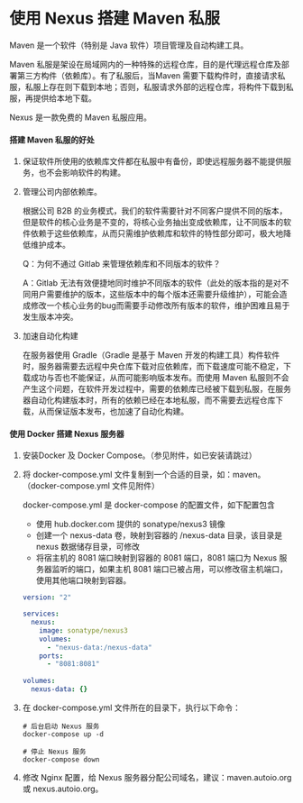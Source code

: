 # 使用 Nexus 搭建 Maven 私服

Maven 是一个软件（特别是 Java 软件）项目管理及自动构建工具。

Maven 私服是架设在局域网内的一种特殊的远程仓库，目的是代理远程仓库及部署第三方构件（依赖库）。有了私服后，当Maven 需要下载构件时，直接请求私服，私服上存在则下载到本地；否则，私服请求外部的远程仓库，将构件下载到私服，再提供给本地下载。

Nexus 是一款免费的 Maven 私服应用。

#### 搭建 Maven 私服的好处

1. 保证软件所使用的依赖库文件都在私服中有备份，即使远程服务器不能提供服务，也不会影响软件的构建。

2. 管理公司内部依赖库。

   根据公司 B2B 的业务模式，我们的软件需要针对不同客户提供不同的版本，但是软件的核心业务是不变的，将核心业务抽出变成依赖库，让不同版本的软件依赖于这些依赖库，从而只需维护依赖库和软件的特性部分即可，极大地降低维护成本。

   Q：为何不通过 Gitlab 来管理依赖库和不同版本的软件？

   A：Gitlab 无法有效便捷地同时维护不同版本的软件（此处的版本指的是对不同用户需要维护的版本，这些版本中的每个版本还需要升级维护），可能会造成修改一个核心业务的bug而需要手动修改所有版本的软件，维护困难且易于发生版本冲突。

3. 加速自动化构建

   在服务器使用 Gradle（Gradle 是基于 Maven 开发的构建工具）构件软件时，服务器需要去远程中央仓库下载对应依赖库，而下载速度可能不稳定，下载成功与否也不能保证，从而可能影响版本发布。而使用 Maven 私服则不会产生这个问题，在软件开发过程中，需要的依赖库已经被下载到私服，在服务器自动化构建版本时，所有的依赖已经在本地私服，而不需要去远程仓库下载，从而保证版本发布，也加速了自动化构建。



#### 使用 Docker 搭建 Nexus 服务器

1. 安装Docker 及 Docker Compose。（参见附件，如已安装请跳过）

2. 将 docker-compose.yml 文件复制到一个合适的目录，如：maven。（docker-compose.yml 文件见附件）

   docker-compose.yml 是 docker-compose 的配置文件，如下配置包含

   - 使用 hub.docker.com 提供的 sonatype/nexus3 镜像
   - 创建一个 nexus-data 卷，映射到容器的 /nexus-data 目录，该目录是 nexus 数据储存目录，可修改
   - 将宿主机的 8081 端口映射到容器的 8081 端口，8081 端口为 Nexus 服务器监听的端口，如果主机 8081 端口已被占用，可以修改宿主机端口，使用其他端口映射到容器。

   ```yaml
   version: "2"
   
   services:
     nexus:
       image: sonatype/nexus3
       volumes:
         - "nexus-data:/nexus-data"
       ports:
         - "8081:8081"
     
   volumes:
     nexus-data: {}
   ```

   

3. 在 docker-compose.yml 文件所在的目录下，执行以下命令：

   ```shell
   # 后台启动 Nexus 服务
   docker-compose up -d
   
   # 停止 Nexus 服务
   docker-compose down
   ```

   

4. 修改 Nginx 配置，给 Nexus 服务器分配公司域名，建议：maven.autoio.org 或 nexus.autoio.org。